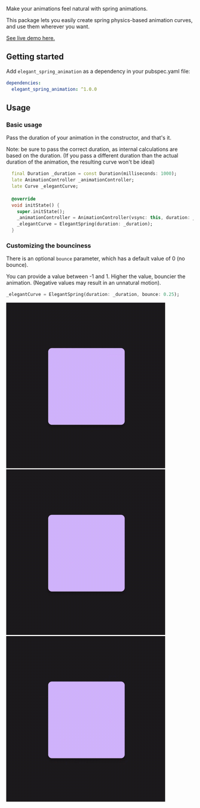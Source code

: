 <!--
This README describes the package. If you publish this package to pub.dev,
this README's contents appear on the landing page for your package.

For information about how to write a good package README, see the guide for
[writing package pages](https://dart.dev/guides/libraries/writing-package-pages).

For general information about developing packages, see the Dart guide for
[creating packages](https://dart.dev/guides/libraries/create-library-packages)
and the Flutter guide for
[developing packages and plugins](https://flutter.dev/developing-packages).
-->

Make your animations feel natural with spring animations.

This package lets you easily create spring physics-based animation curves, and use them wherever you want.

[See live demo here.](https://elegant-spring-animation.netlify.app/)

## Getting started

Add `elegant_spring_animation` as a dependency in your pubspec.yaml file:
```yaml
dependencies:
  elegant_spring_animation: ^1.0.0
```

## Usage

### Basic usage

Pass the duration of your animation in the constructor, and that's it.

Note: be sure to pass the correct duration, as internal calculations are based on the duration.
(If you pass a different duration than the actual duration of the animation, the resulting curve won't be ideal)

```dart
  final Duration _duration = const Duration(milliseconds: 1000);
  late AnimationController _animationController;
  late Curve _elegantCurve;

  @override
  void initState() {
    super.initState();
    _animationController = AnimationController(vsync: this, duration: _duration);
    _elegantCurve = ElegantSpring(duration: _duration);
  }
```

### Customizing the bounciness

There is an optional `bounce` parameter, which has a default value of 0 (no bounce).

You can provide a value between -1 and 1. Higher the value, bouncier the animation. (Negative values may result in an unnatural motion).

```dart
_elegantCurve = ElegantSpring(duration: _duration, bounce: 0.25);
```

<img src="https://raw.githubusercontent.com/ercantomac/elegant_spring_animation/main/assets/elegant_spring_animation_bounce_0.gif" width="427" height="444"/>
<img src="https://raw.githubusercontent.com/ercantomac/elegant_spring_animation/main/assets/elegant_spring_animation_bounce_2_point_5.gif" width="427" height="444"/>
<img src="https://raw.githubusercontent.com/ercantomac/elegant_spring_animation/main/assets/elegant_spring_animation_bounce_4.gif" width="427" height="444"/>

